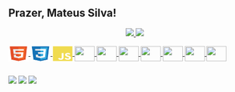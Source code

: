 ## Prazer, Mateus Silva!
<div align="center">
  <a href="https://github.com/mtsgreat">
  <img height="180em" src="https://github-readme-stats.vercel.app/api?username=mtsgreat&show_icons=true&theme=dark&include_all_commits=true&count_private=true"/>
  <img height="180em" src="https://github-readme-stats.vercel.app/api/top-langs/?username=mtsgreat&layout=compact&langs_count=7&theme=dark"/>
</div>
<div style="display: inline_block"><br>
    <img align="center" alt="Rafa-HTML" height="30" width="40" src="https://raw.githubusercontent.com/devicons/devicon/master/icons/html5/html5-original.svg">
    <img align="center" alt="Rafa-CSS" height="30" width="40" src="https://raw.githubusercontent.com/devicons/devicon/master/icons/css3/css3-original.svg">
    <img align="center" alt="Rafa-Js" height="30" width="40" src="https://raw.githubusercontent.com/devicons/devicon/master/icons/javascript/javascript-plain.svg">
    <img align="center" height="30" width="40" src="https://cdn.jsdelivr.net/gh/devicons/devicon/icons/vuejs/vuejs-original.svg" />
    <img align="center" height="30" width="40" src="https://cdn.jsdelivr.net/gh/devicons/devicon/icons/jquery/jquery-original.svg" />
    <img align="center" height="30" width="40" src="https://cdn.jsdelivr.net/gh/devicons/devicon/icons/vscode/vscode-original.svg" />
    <img align="center" height="30" width="40" src="https://cdn.jsdelivr.net/gh/devicons/devicon/icons/magento/magento-original.svg" />
    <img align="center" height="30" width="40" src="https://cdn.jsdelivr.net/gh/devicons/devicon/icons/filezilla/filezilla-plain.svg" />
    <img align="center" height="30" width="40" src="https://cdn.jsdelivr.net/gh/devicons/devicon/icons/putty/putty-original.svg" />
    <img align="center" height="30" width="40" src="https://cdn.jsdelivr.net/gh/devicons/devicon/icons/wordpress/wordpress-original.svg" />
   
    
</div>
  
  ##
 
<div> 
  <a href="https://www.instagram.com/mtsteuziin/" target="_blank"><img src="https://img.shields.io/badge/-Instagram-%23E4405F?style=for-the-badge&logo=instagram&logoColor=white" target="_blank"></a>
  <a href = "mailto:mtsgreat@gmail.vom"><img src="https://img.shields.io/badge/-Gmail-%23333?style=for-the-badge&logo=gmail&logoColor=white" target="_blank"></a>
  <a href="https://www.linkedin.com/in/mateus-silva-nascimento/" target="_blank"><img src="https://img.shields.io/badge/-LinkedIn-%230077B5?style=for-the-badge&logo=linkedin&logoColor=white" target="_blank"></a> 
 
  <!--![Snake animation](https://github.com/mtsgreat/mtsgreat/blob/output/github-contribution-grid-snake.svg)-->
 
</div>
